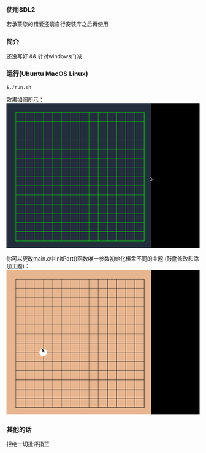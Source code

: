 ### 使用SDL2  
若承蒙您的错爱还请自行安装库之后再使用

### 简介  
还没写好 && 针对windows门派

### 运行(Ubuntu MacOS Linux)
``` 
$./run.sh
```  
效果如图所示：  
![five-in-a-row1](https://github.com/saiumr/saiumrImages/blob/master/five-in-a-row1.gif 'theme0')

你可以更改main.c中initPort()函数唯一参数初始化棋盘不同的主题 (鼓励修改和添加主题)：  
![five-in-a-row2](https://github.com/saiumr/saiumrImages/blob/master/five-in-a-row2.gif 'theme1')

### 其他的话  
拒绝一切批评指正